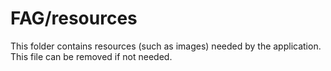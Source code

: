 # FAG/resources

This folder contains resources (such as images) needed by the application. This file can
be removed if not needed.
